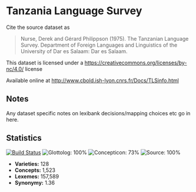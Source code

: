 # Tanzania Language Survey

Cite the source dataset as

> Nurse, Derek and Gérard Philippson (1975). The Tanzanian Language Survey. Department of Foreign Languages and Linguistics of the University of Dar es Salaam: Dar es Salaam.

This dataset is licensed under a https://creativecommons.org/licenses/by-nc/4.0/ license

Available online at http://www.cbold.ish-lyon.cnrs.fr/Docs/TLSinfo.html

## Notes

Any dataset specific notes on lexibank decisions/mapping choices etc go in here.


## Statistics


[![Build Status](https://travis-ci.org/lexibank/tls.svg?branch=master)](https://travis-ci.org/lexibank/tls)
![Glottolog: 100%](https://img.shields.io/badge/Glottolog-100%25-brightgreen.svg "Glottolog: 100%")
![Concepticon: 73%](https://img.shields.io/badge/Concepticon-73%25-yellow.svg "Concepticon: 73%")
![Source: 100%](https://img.shields.io/badge/Source-100%25-brightgreen.svg "Source: 100%")

- **Varieties:** 128
- **Concepts:** 1,523
- **Lexemes:** 157,589
- **Synonymy:** 1.36